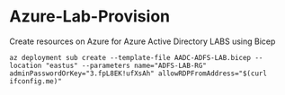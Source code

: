 # Azure-Lab-Provision
Create resources on Azure for Azure Active Directory LABS using Bicep

```
az deployment sub create --template-file AADC-ADFS-LAB.bicep --location "eastus" --parameters name="ADFS-LAB-RG" adminPasswordOrKey="3.fpL8EK!ufXsAh" allowRDPFromAddress="$(curl ifconfig.me)"

```
